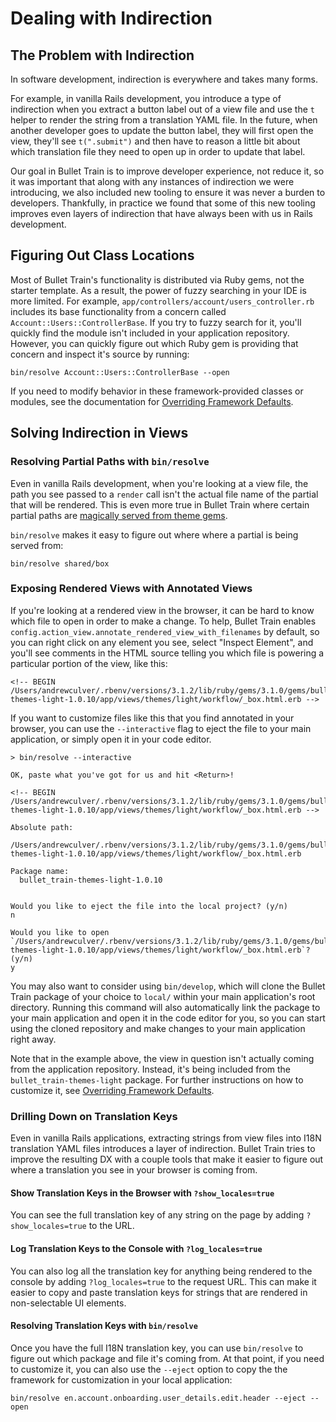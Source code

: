 # Dealing with Indirection

## The Problem with Indirection

In software development, indirection is everywhere and takes many forms.

For example, in vanilla Rails development, you introduce a type of indirection when you extract a button label out of a view file and use the `t` helper to render the string from a translation YAML file. In the future, when another developer goes to update the button label, they will first open the view, they'll see `t(".submit")` and then have to reason a little bit about which translation file they need to open up in order to update that label.

Our goal in Bullet Train is to improve developer experience, not reduce it, so it was important that along with any instances of indirection we were introducing, we also included new tooling to ensure it was never a burden to developers. Thankfully, in practice we found that some of this new tooling improves even layers of indirection that have always been with us in Rails development.

## Figuring Out Class Locations

Most of Bullet Train's functionality is distributed via Ruby gems, not the starter template. As a result, the power of fuzzy searching in your IDE is more limited. For example, `app/controllers/account/users_controller.rb` includes its base functionality from a concern called `Account::Users::ControllerBase`. If you try to fuzzy search for it, you'll quickly find the module isn't included in your application repository. However, you can quickly figure out which Ruby gem is providing that concern and inspect it's source by running:

```
bin/resolve Account::Users::ControllerBase --open
```

If you need to modify behavior in these framework-provided classes or modules, see the documentation for [Overriding Framework Defaults](/docs/overriding.md).

## Solving Indirection in Views

### Resolving Partial Paths with `bin/resolve`

Even in vanilla Rails development, when you're looking at a view file, the path you see passed to a `render` call isn't the actual file name of the partial that will be rendered. This is even more true in Bullet Train where certain partial paths are [magically served from theme gems](/docs/themes.md).

`bin/resolve` makes it easy to figure out where where a partial is being served from:

```
bin/resolve shared/box
```

### Exposing Rendered Views with Annotated Views

If you're looking at a rendered view in the browser, it can be hard to know which file to open in order to make a change. To help, Bullet Train enables `config.action_view.annotate_rendered_view_with_filenames` by default, so you can right click on any element you see, select "Inspect Element", and you'll see comments in the HTML source telling you which file is powering a particular portion of the view, like this:

```
<!-- BEGIN /Users/andrewculver/.rbenv/versions/3.1.2/lib/ruby/gems/3.1.0/gems/bullet_train-themes-light-1.0.10/app/views/themes/light/workflow/_box.html.erb -->
```

If you want to customize files like this that you find annotated in your browser, you can use the `--interactive` flag to eject the file to your main application, or simply open it in your code editor.

```
> bin/resolve --interactive

OK, paste what you've got for us and hit <Return>!

<!-- BEGIN /Users/andrewculver/.rbenv/versions/3.1.2/lib/ruby/gems/3.1.0/gems/bullet_train-themes-light-1.0.10/app/views/themes/light/workflow/_box.html.erb -->

Absolute path:
  /Users/andrewculver/.rbenv/versions/3.1.2/lib/ruby/gems/3.1.0/gems/bullet_train-themes-light-1.0.10/app/views/themes/light/workflow/_box.html.erb

Package name:
  bullet_train-themes-light-1.0.10


Would you like to eject the file into the local project? (y/n)
n

Would you like to open `/Users/andrewculver/.rbenv/versions/3.1.2/lib/ruby/gems/3.1.0/gems/bullet_train-themes-light-1.0.10/app/views/themes/light/workflow/_box.html.erb`? (y/n)
y
```

You may also want to consider using `bin/develop`, which will clone the Bullet Train package of your choice to `local/` within your main application's root directory. Running this command will also automatically link the package to your main application and open it in the code editor for you, so you can start using the cloned repository and make changes to your main application right away.

Note that in the example above, the view in question isn't actually coming from the application repository. Instead, it's being included from the `bullet_train-themes-light` package. For further instructions on how to customize it, see [Overriding Framework Defaults](/docs/overriding.md).

### Drilling Down on Translation Keys

Even in vanilla Rails applications, extracting strings from view files into I18N translation YAML files introduces a layer of indirection. Bullet Train tries to improve the resulting DX with a couple tools that make it easier to figure out where a translation you see in your browser is coming from.

#### Show Translation Keys in the Browser with `?show_locales=true`

You can see the full translation key of any string on the page by adding `?show_locales=true` to the URL.

#### Log Translation Keys to the Console with `?log_locales=true`

You can also log all the translation key for anything being rendered to the console by adding `?log_locales=true` to the request URL. This can make it easier to copy and paste translation keys for strings that are rendered in non-selectable UI elements.

#### Resolving Translation Keys with `bin/resolve`

Once you have the full I18N translation key, you can use `bin/resolve` to figure out which package and file it's coming from. At that point, if you need to customize it, you can also use the `--eject` option to copy the  the framework for customization in your local application:

```
bin/resolve en.account.onboarding.user_details.edit.header --eject --open
```
